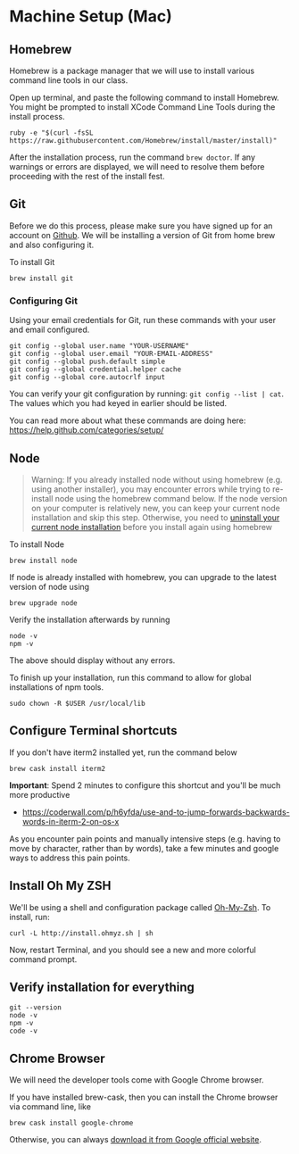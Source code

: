 # Machine Setup (Mac)

## Homebrew

Homebrew is a package manager that we will use to install various command line tools in our class.

Open up terminal, and paste the following command to install Homebrew. You might be prompted to install XCode Command Line Tools during the install process.

```shell
ruby -e "$(curl -fsSL https://raw.githubusercontent.com/Homebrew/install/master/install)"
```

After the installation process, run the command `brew doctor`. If any warnings or errors are displayed, we will need to resolve them before proceeding with the rest of the install fest.

## Git
Before we do this process, please make sure you have signed up for an account on [Github](http://www.github.com). We will be installing a version of Git from home brew and also configuring it.

To install Git

```shell
brew install git
```

### Configuring Git

Using your email credentials for Git, run these commands with your user and email configured.

```shell
git config --global user.name "YOUR-USERNAME"
git config --global user.email "YOUR-EMAIL-ADDRESS"
git config --global push.default simple
git config --global credential.helper cache
git config --global core.autocrlf input
```

You can verify your git configuration by running: `git config --list | cat`. The values which you had keyed in earlier should be listed.

You can read more about what these commands are doing here: https://help.github.com/categories/setup/

## Node

> Warning: If you already installed node without using homebrew (e.g. using another installer), you may encounter errors while trying to re-install node using the homebrew command below. If the node version on your computer is relatively new, you can keep your current node installation and skip this step. Otherwise, you need to [uninstall your current node installation](https://stackoverflow.com/questions/11177954/how-do-i-completely-uninstall-node-js-and-reinstall-from-beginning-mac-os-x) before you install again using homebrew

To install Node

```shell
brew install node
```

If node is already installed with homebrew, you can upgrade to the latest version of node using

```shell
brew upgrade node
```

Verify the installation afterwards by running

```shell
node -v
npm -v
```

The above should display without any errors.

To finish up your installation, run this command to allow for global installations of npm tools.

```shell
sudo chown -R $USER /usr/local/lib
```

## Configure Terminal shortcuts

If you don't have iterm2 installed yet, run the command below

```shell
brew cask install iterm2
```

**Important**: Spend 2 minutes to configure this shortcut and you'll be much more productive
- <https://coderwall.com/p/h6yfda/use-and-to-jump-forwards-backwards-words-in-iterm-2-on-os-x>

As you encounter pain points and manually intensive steps (e.g. having to move by character, rather than by words), take a few minutes and google ways to address this pain points.

## Install Oh My ZSH

We'll be using a shell and configuration package called [Oh-My-Zsh](https://github.com/robbyrussell/oh-my-zsh). To install, run:

```shell
curl -L http://install.ohmyz.sh | sh
```

Now, restart Terminal, and you should see a new and more colorful command prompt.

## Verify installation for everything

```shell
git --version
node -v
npm -v
code -v
```

## Chrome Browser

We will need the developer tools come with Google Chrome browser.

If you have installed brew-cask, then you can install the Chrome browser via command line, like

```shell
brew cask install google-chrome
```

Otherwise, you can always [download it from Google official website](https://www.google.com/chrome/).
